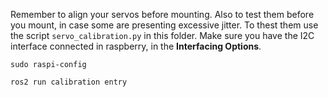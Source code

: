 Remember to align your servos before mounting. Also to test them before you mount, in case some are presenting excessive jitter. To thest them use the script  `servo_calibration.py` in this folder. Make sure you have the I2C interface connected in raspberry, in the **Interfacing Options**.
```
sudo raspi-config
```

```
ros2 run calibration entry
```
